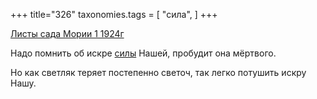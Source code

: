 +++
title="326"
taxonomies.tags = [
 "сила",
]
+++

[Листы сада Мории 1 1924г](/agni/1924)

Надо помнить об искре [силы](/tags/сила) Нашей, пробудит она мёртвого.   

Но как светляк теряет постепенно светоч, так легко потушить искру Нашу.   

